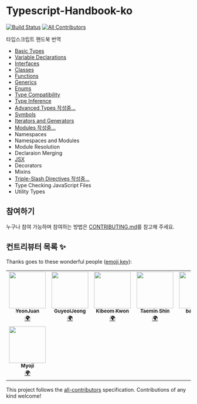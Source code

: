 # Typescript-Handbook-ko

[![Build Status](https://travis-ci.com/yeonjuan/Typescript-Handbook-ko.svg?branch=master)](https://travis-ci.com/yeonjuan/Typescript-Handbook-ko) <!-- ALL-CONTRIBUTORS-BADGE:START - Do not remove or modify this section -->
[![All Contributors](https://img.shields.io/badge/all_contributors-8-orange.svg?style=flat-square)](#contributors-)
<!-- ALL-CONTRIBUTORS-BADGE:END -->

타입스크립트 핸드북 번역

- [Basic Types](./basic-types.md)
- [Variable Declarations](./variable-declarations.md)
- [Interfaces](./interfaces.md)
- [Classes](./classes.md)
- [Functions](./functions.md)
- [Generics](./generics.md)
- [Enums](./enums.md)
- [Type Compatibility](./type-compatibility.md)
- [Type Inference](./type-inference.md)
- [Advanced Types 작성중...](./advanced-types.md)
- [Symbols](./symbols.md)
- [Iterators and Generators](./iterators-and-generators.md)
- [Modules 작성중...](./modules.md)
- Namespaces
- Namespaces and Modules
- Module Resolution
- Declaraion Merging
- [JSX](./jsx.md)
- Decorators
- Mixins
- [Triple-Slash Directives 작성중...](./triple-slash-directives.md)
- Type Checking JavaScript Files
- Utility Types


## 참여하기

누구나 참여 가능하며 참여하는 방법은 [CONTRIBUTING.md](./CONTRIBUTING.md)를 참고해 주세요.

## 컨트리뷰터 목록 ✨

Thanks goes to these wonderful people ([emoji key](https://allcontributors.org/docs/en/emoji-key)):

<!-- ALL-CONTRIBUTORS-LIST:START - Do not remove or modify this section -->
<!-- prettier-ignore-start -->
<!-- markdownlint-disable -->
<table>
  <tr>
    <td align="center"><a href="https://yeon-js.tistory.com/"><img src="https://avatars3.githubusercontent.com/u/41323220?v=4" width="100px;" alt=""/><br /><sub><b>YeonJuan</b></sub></a><br /><a href="#translation-yeonjuan" title="Translation">🌍</a></td>
    <td align="center"><a href="https://guyeol.github.io"><img src="https://avatars3.githubusercontent.com/u/7357413?v=4" width="100px;" alt=""/><br /><sub><b>GuyeolJeong</b></sub></a><br /><a href="#translation-guyeol" title="Translation">🌍</a></td>
    <td align="center"><a href="https://github.com/Bumkeyy"><img src="https://avatars0.githubusercontent.com/u/16663226?v=4" width="100px;" alt=""/><br /><sub><b>Kibeom Kwon</b></sub></a><br /><a href="#translation-Bumkeyy" title="Translation">🌍</a></td>
    <td align="center"><a href="https://www.linkedin.com/in/taemin-shin-abba95195/"><img src="https://avatars0.githubusercontent.com/u/24709996?v=4" width="100px;" alt=""/><br /><sub><b>Taemin Shin</b></sub></a><br /><a href="#translation-cprayer" title="Translation">🌍</a></td>
    <td align="center"><a href="https://github.com/badger93"><img src="https://avatars1.githubusercontent.com/u/38435151?v=4" width="100px;" alt=""/><br /><sub><b>badger93</b></sub></a><br /><a href="#translation-badger93" title="Translation">🌍</a></td>
    <td align="center"><a href="https://github.com/kok202"><img src="https://avatars2.githubusercontent.com/u/39543643?v=4" width="100px;" alt=""/><br /><sub><b>kok202</b></sub></a><br /><a href="#translation-kok202" title="Translation">🌍</a></td>
    <td align="center"><a href="https://github.com/ye-geeee"><img src="https://avatars1.githubusercontent.com/u/60929159?v=4" width="100px;" alt=""/><br /><sub><b>Yeji Kang</b></sub></a><br /><a href="#translation-ye-geeee" title="Translation">🌍</a></td>
  </tr>
  <tr>
    <td align="center"><a href="https://github.com/Myoji"><img src="https://avatars2.githubusercontent.com/u/12138415?v=4" width="100px;" alt=""/><br /><sub><b>Myoji</b></sub></a><br /><a href="#translation-Myoji" title="Translation">🌍</a></td>
  </tr>
</table>

<!-- markdownlint-enable -->
<!-- prettier-ignore-end -->
<!-- ALL-CONTRIBUTORS-LIST:END -->

This project follows the [all-contributors](https://github.com/all-contributors/all-contributors) specification. Contributions of any kind welcome!
